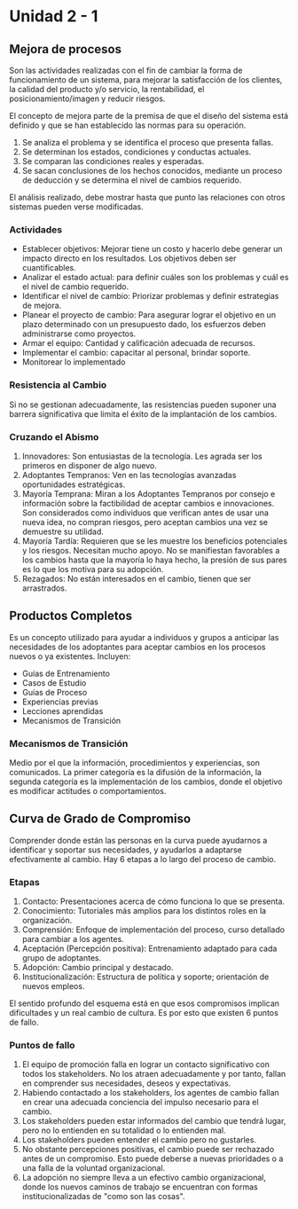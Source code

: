 # Unidad 2 - 1

## Mejora de procesos

Son las actividades realizadas con el fin de cambiar la forma de funcionamiento de un sistema, para mejorar la satisfacción de los clientes, la calidad del producto y/o servicio, la rentabilidad, el posicionamiento/imagen y reducir riesgos.

El concepto de mejora parte de la premisa de que el diseño del sistema está definido y que se han establecido las normas para su operación.

1. Se analiza el problema y se identifica el proceso que presenta fallas.
2. Se determinan los estados, condiciones y conductas actuales.
3. Se comparan las condiciones reales y esperadas.
4. Se sacan conclusiones de los hechos conocidos, mediante un proceso de deducción y se determina el nivel de cambios requerido.

El análisis realizado, debe mostrar hasta que punto las relaciones con otros sistemas pueden verse modificadas.

### Actividades

- Establecer objetivos: Mejorar tiene un costo y hacerlo debe generar un impacto directo en los resultados. Los objetivos deben ser cuantificables.
- Analizar el estado actual: para definir cuáles son los problemas y cuál es el nivel de cambio requerido.
- Identificar el nivel de cambio: Priorizar problemas y definir estrategias de mejora.
- Planear el proyecto de cambio: Para asegurar lograr el objetivo en un plazo determinado con un presupuesto dado, los esfuerzos deben administrarse como proyectos.
- Armar el equipo: Cantidad y calificación adecuada de recursos.
- Implementar el cambio: capacitar al personal, brindar soporte.
- Monitorear lo implementado

### Resistencia al Cambio

Si no se gestionan adecuadamente, las resistencias pueden suponer una barrera significativa que limita el éxito de la implantación de los cambios.

### Cruzando el Abismo

1. Innovadores: Son entusiastas de la tecnología. Les agrada ser los primeros en disponer de algo nuevo.
2. Adoptantes Tempranos: Ven en las tecnologías avanzadas oportunidades estratégicas.
3. Mayoría Temprana: Miran a los Adoptantes Tempranos por consejo e información sobre la factibilidad de aceptar cambios e innovaciones. Son considerados como individuos que verifican antes de usar una nueva idea, no compran riesgos, pero aceptan cambios una vez se demuestre su utilidad.
4. Mayoría Tardía: Requieren que se les muestre los beneficios potenciales y los riesgos. Necesitan mucho apoyo. No se manifiestan favorables a los cambios hasta que la mayoría lo haya hecho, la presión de sus pares es lo que los motiva para su adopción.
5. Rezagados: No están interesados en el cambio, tienen que ser arrastrados.

## Productos Completos

Es un concepto utilizado para ayudar a individuos y grupos a anticipar las necesidades de los adoptantes para aceptar cambios en los procesos nuevos o ya existentes. Incluyen:

- Guías de Entrenamiento
- Casos de Estudio
- Guías de Proceso
- Experiencias previas
- Lecciones aprendidas
- Mecanismos de Transición

### Mecanismos de Transición

Medio por el que la información, procedimientos y experiencias, son comunicados. La primer categoría es la difusión de la información, la segunda categoría es la implementación de los cambios, donde el objetivo es modificar actitudes o comportamientos.

## Curva de Grado de Compromiso

Comprender donde están las personas en la curva puede ayudarnos a identificar y soportar sus necesidades, y ayudarlos a adaptarse efectivamente al cambio. Hay 6 etapas a lo largo del proceso de cambio.

### Etapas

1. Contacto: Presentaciones acerca de cómo funciona lo que se presenta.
2. Conocimiento: Tutoriales más amplios para los distintos roles en la organización.
3. Comprensión: Enfoque de implementación del proceso, curso detallado para cambiar a los agentes.
4. Aceptación (Percepción positiva): Entrenamiento adaptado para cada grupo de adoptantes.
5. Adopción: Cambio principal y destacado.
6. Institucionalización: Estructura de política y soporte; orientación de nuevos empleos.

El sentido profundo del esquema está en que esos compromisos implican dificultades y un real cambio de cultura. Es por esto que existen 6 puntos de fallo.

### Puntos de fallo

1. El equipo de promoción falla en lograr un contacto significativo con todos los stakeholders. No los atraen adecuadamente y por tanto, fallan en comprender sus necesidades, deseos y expectativas.
2. Habiendo contactado a los stakeholders, los agentes de cambio fallan en crear una adecuada conciencia del impulso necesario para el cambio.
3. Los stakeholders pueden estar informados del cambio que tendrá lugar, pero no lo entienden en su totalidad o lo entienden mal.
4. Los stakeholders pueden entender el cambio pero no gustarles.
5. No obstante percepciones positivas, el cambio puede ser rechazado antes de un compromiso. Esto puede deberse a nuevas prioridades o a una falla de la voluntad organizacional.
6. La adopción no siempre lleva a un efectivo cambio organizacional, donde los nuevos caminos de trabajo se encuentran con formas institucionalizadas de "como son las cosas".
